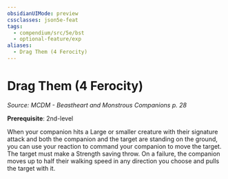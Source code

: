 ```yaml
---
obsidianUIMode: preview
cssclasses: json5e-feat
tags:
  - compendium/src/5e/bst
  - optional-feature/exp
aliases:
  - Drag Them (4 Ferocity)
---
```

# Drag Them (4 Ferocity)
*Source: MCDM - Beastheart and Monstrous Companions p. 28*  

**Prerequisite**: 2nd-level

When your companion hits a Large or smaller creature with their signature attack and both the companion and the target are standing on the ground, you can use your reaction to command your companion to move the target. The target must make a Strength saving throw. On a failure, the companion moves up to half their walking speed in any direction you choose and pulls the target with it.